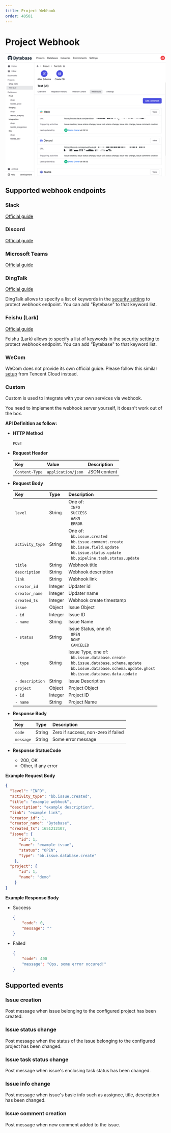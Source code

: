 ```yaml
---
title: Project Webhook
order: 40501
---
```


# Project Webhook

![project-webhook-configure](/static/docs-assets/project-webhook-configure.png)

## Supported webhook endpoints

### Slack

[Official guide](https://api.slack.com/messaging/webhooks)

### Discord

[Official guide](https://support.discord.com/hc/en-us/articles/228383668-Intro-to-Webhooks)

### Microsoft Teams

[Official guide](https://docs.microsoft.com/en-us/microsoftteams/platform/webhooks-and-connectors/how-to/add-incoming-webhook)

### DingTalk

[Official guide](https://developers.dingtalk.com/document/robots/custom-robot-access)

<hint-block type="info">

DingTalk allows to specify a list of keywords in the [security setting](https://developers.dingtalk.com/document/robots/customize-robot-security-settings) to protect webhook endpoint. You can add "Bytebase" to that keyword list.

</hint-block>

### Feishu (Lark)

[Official guide](https://www.feishu.cn/hc/zh-CN/articles/360024984973)

<hint-block type="info">

Feishu (Lark) allows to specify a list of keywords in the [security setting](https://www.feishu.cn/hc/zh-CN/articles/360024984973#lineguid-RahdJr) to protect webhook endpoint. You can add "Bytebase" to that keyword list.

</hint-block>

### WeCom

WeCom does not provide its own official guide. Please follow this similar [setup](https://intl.cloud.tencent.com/zh/document/product/614/39581) from Tencent Cloud instead.

### Custom

Custom is used to integrate with your own services via webhook.

<hint-block type="info">

You need to implement the webhook server yourself, it doesn't work out of the box.

</hint-block>

**API Definition as follow:**

- **HTTP Method**

  `POST`

- **Request Header**

  | Key            | Value              | Description  |
  | -------------- | ------------------ | ------------ |
  | `Content-Type` | `application/json` | JSON content |

- **Request Body**

  | Key          | Type            | Description  |
  | ------------ | ---------------- | ------------ |
  | `level` | String | One of: <br/>&nbsp;&nbsp;`INFO`<br/>&nbsp;&nbsp;`SUCCESS`<br/>&nbsp;&nbsp;`WARN`<br/>&nbsp;&nbsp;`ERROR` |
  | `activity_type` | String | One of: <br/>&nbsp;&nbsp;`bb.issue.created`<br/>&nbsp;&nbsp;`bb.issue.comment.create`<br/>&nbsp;&nbsp;`bb.issue.field.update`<br/>&nbsp;&nbsp;`bb.issue.status.update`<br/>&nbsp;&nbsp;`bb.pipeline.task.status.update`  |
  | `title` | String | Webhook title |
  | `description` | String | Webhook description |
  | `link` | String | Webhook link |
  | `creator_id` | Integer  | Updater id |
  | `creator_name` | Integer  | Updater name |
  | `created_ts` | Integer  | Webhook create timestamp |
  | `issue` | Object  | Issue Object |
  | `- id` | Integer  | Issue ID |
  | `- name` | String  | Issue Name |
  | `- status` | String  | Issue Status, one of: <br/>&nbsp;&nbsp;`OPEN`<br/>&nbsp;&nbsp;`DONE`<br/>&nbsp;&nbsp;`CANCELED`|
  | `- type`   | String  | Issue Type, one of: <br/>&nbsp;&nbsp;`bb.issue.database.create`<br/>&nbsp;&nbsp;`bb.issue.database.schema.update`<br/>&nbsp;&nbsp;`bb.issue.database.schema.update.ghost`<br/>&nbsp;&nbsp;`bb.issue.database.data.update`| 
  | `- description`| String | Issue Description|
  | `project` | Object | Project Object |
  | `- id`    | Integer | Project ID |
  | `- name`  | String  | Project Name |

- **Response Body**

  | Key          | Type            | Description  |
  | ------------ | ---------------- | ------------ |
  | `code` | String | Zero if success, non-zero if failed  |
  | `message` | String |  Some error message   |

- **Response StatusCode**
  - 200, OK
  - Other, if any error

**Example Request Body**
```json
{
  "level": "INFO", 
  "activity_type": "bb.issue.created", 
  "title": "example webhook", 
  "description": "example description",
  "link": "example link",
  "creator_id": 1, 
  "creator_name": "Bytebase", 
  "created_ts": 1651212107,
  "issue": {
      "id": 1,
      "name": "example issue",
      "status": "OPEN",
      "type": "bb.issue.database.create"
    },
  "project": {
      "id": 1,
      "name": "demo"
    }
}
```
**Example Response Body**
- Success
  ```json
  {
      "code": 0,
      "message": ""
  }
  ```
- Failed
  ```json
  {
      "code": 400
      "message": "Ops, some error occured!"
  }
  ```

## Supported events

### Issue creation

Post message when issue belonging to the configured project has been created.

### Issue status change

Post message when the status of the issue belonging to the configured project has been changed.

### Issue task status change

Post message when issue's enclosing task status has been changed.

### Issue info change

Post message when issue's basic info such as assignee, title, description has been changed.

### Issue comment creation

Post message when new comment added to the issue.
